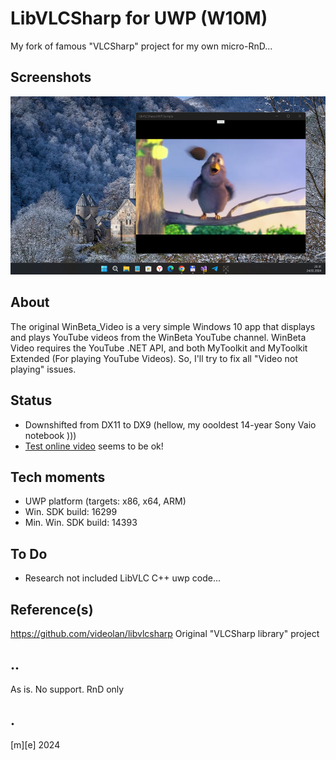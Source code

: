  # LibVLCSharp for UWP (W10M)

My fork of famous "VLCSharp" project for my own micro-RnD...


## Screenshots
![](/Images/shot01.png)

## About
The original WinBeta_Video is a very simple Windows 10 app that displays and plays YouTube videos 
from the WinBeta YouTube channel.
WinBeta Video requires the YouTube .NET API, and both MyToolkit and MyToolkit Extended (For playing YouTube Videos).
So, I'll try to fix all "Video not playing" issues.


## Status
- Downshifted from DX11 to DX9 (hellow, my oooldest 14-year Sony Vaio notebook )))
- [Test online video](https://download.blender.org/peach/bigbuckbunny_movies/BigBuckBunny_320x180.mp4) seems to be ok!


## Tech moments
- UWP platform (targets: x86, x64, ARM)
- Win. SDK build: 16299 
- Min. Win. SDK build: 14393


## To Do
* Research not included LibVLC C++ uwp code...

## Reference(s)
https://github.com/videolan/libvlcsharp Original "VLCSharp library" project

## ..

As is. No support. RnD only

## .
[m][e] 2024